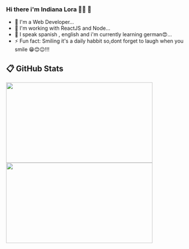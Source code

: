 
### Hi there i'm Indiana Lora 👋🏽 🐨

- 🔭 I'm a Web Developer...
- 🌱 I'm working with ReactJS and Node...
- 👯 I speak spanish , english and i'm currently learning german😍...
- ⚡ Fun fact: Smiling it's a daily habbit so,dont forget to laugh when you smile 😁😊😉!!!

## :clipboard: GitHub Stats

<a href="https://github.com/indianalora/github-readme-stats">
  <img align="center" height="220px" width="400px" src="https://github-readme-stats.vercel.app/api?username=indianalora&show_icons=true&theme=radical" />
</a>
<a href="https://github.com/indianalora/github-readme-stats">
  <img align="center" height="220px" width="400px" src="https://github-readme-stats.vercel.app/api/top-langs/?username=indianalora&layout=compact&theme=buefy" />
</a>





